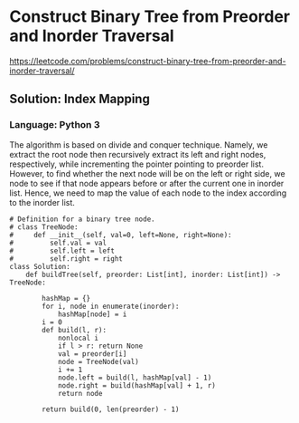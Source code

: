 # Construct Binary Tree from Preorder and Inorder Traversal
https://leetcode.com/problems/construct-binary-tree-from-preorder-and-inorder-traversal/

## Solution: Index Mapping
### Language: Python 3

The algorithm is based on divide and conquer technique. Namely, we extract the root node then recursively extract its left and right nodes, respectively, while incrementing the pointer pointing to preorder list.
However, to find whether the next node will be on the left or right side, we node to see if that node appears before or after the current one in inorder list. Hence, we need to map the value of each node to the index according to the inorder list.


```python3
# Definition for a binary tree node.
# class TreeNode:
#     def __init__(self, val=0, left=None, right=None):
#         self.val = val
#         self.left = left
#         self.right = right
class Solution:
    def buildTree(self, preorder: List[int], inorder: List[int]) -> TreeNode:
        
        hashMap = {}
        for i, node in enumerate(inorder):
            hashMap[node] = i
        i = 0    
        def build(l, r):
            nonlocal i
            if l > r: return None
            val = preorder[i]
            node = TreeNode(val)
            i += 1
            node.left = build(l, hashMap[val] - 1)
            node.right = build(hashMap[val] + 1, r)
            return node
        
        return build(0, len(preorder) - 1)
```

